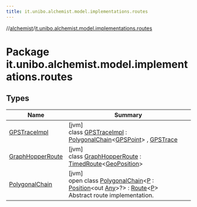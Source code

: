 ```yaml
---
title: it.unibo.alchemist.model.implementations.routes
---
```

//[alchemist](../../index.html)/[it.unibo.alchemist.model.implementations.routes](index.html)



# Package it.unibo.alchemist.model.implementations.routes



## Types


| Name | Summary |
|---|---|
| [GPSTraceImpl](-g-p-s-trace-impl/index.html) | [jvm]<br>class [GPSTraceImpl](-g-p-s-trace-impl/index.html) : [PolygonalChain](-polygonal-chain/index.html)<[GPSPoint](../it.unibo.alchemist.model.interfaces/-g-p-s-point/index.html)> , [GPSTrace](../it.unibo.alchemist.model.interfaces/-g-p-s-trace/index.html) |
| [GraphHopperRoute](-graph-hopper-route/index.html) | [jvm]<br>class [GraphHopperRoute](-graph-hopper-route/index.html) : [TimedRoute](../it.unibo.alchemist.model.interfaces/-timed-route/index.html)<[GeoPosition](../it.unibo.alchemist.model.interfaces/-geo-position/index.html)> |
| [PolygonalChain](-polygonal-chain/index.html) | [jvm]<br>open class [PolygonalChain](-polygonal-chain/index.html)<[P](-polygonal-chain/index.html) : [Position](../it.unibo.alchemist.model.interfaces/-position/index.html)<out [Any](https://kotlinlang.org/api/latest/jvm/stdlib/kotlin/-any/index.html)>?> : [Route](../it.unibo.alchemist.model.interfaces/-route/index.html)<[P](../it.unibo.alchemist.model.interfaces/-route/index.html)> <br>Abstract route implementation. |

